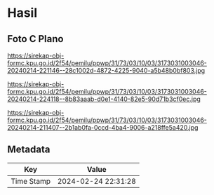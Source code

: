 # Hasil

## Foto C Plano

https://sirekap-obj-formc.kpu.go.id/2f54/pemilu/ppwp/31/73/03/10/03/3173031003046-20240214-221146--28c1002d-4872-4225-9040-a5b48b0bf803.jpg

https://sirekap-obj-formc.kpu.go.id/2f54/pemilu/ppwp/31/73/03/10/03/3173031003046-20240214-224118--8b83aaab-d0e1-4140-82e5-90d71b3cf0ec.jpg

https://sirekap-obj-formc.kpu.go.id/2f54/pemilu/ppwp/31/73/03/10/03/3173031003046-20240214-211407--2b1ab0fa-0ccd-4ba4-9006-a218ffe5a420.jpg


## Metadata

| Key        | Value               |
| ---------- | ------------------- |
| Time Stamp | 2024-02-24 22:31:28 |



